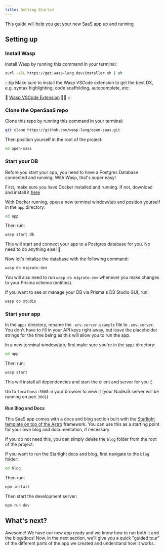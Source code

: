 ```yaml
---
title: Getting Started
---
```


This guide will help you get your new SaaS app up and running.

## Setting up

### Install Wasp

Install Wasp by running this command in your terminal:
```sh
curl -sSL https://get.wasp-lang.dev/installer.sh | sh
```

:::tip
Make sure to install the Wasp VSCode extension to get the best DX, e.g. syntax highlighting, code scaffolding, autocomplete, etc:

🐝 [Wasp VSCode Extension](https://marketplace.visualstudio.com/items?itemName=wasp-lang.wasp) 🧑‍💻
:::

### Clone the OpenSaaS repo

Clone this repo by running this command in your terminal:
```sh
git clone https://github.com/wasp-lang/open-saas.git
```

Then position yourself in the root of the project:
```sh
cd open-saas
```

### Start your DB
Before you start your app, you need to have a Postgres Database connected and running. With Wasp, that's super easy!

First, make sure you have Docker installed and running. If not, download and install it [here](https://www.docker.com/products/docker-desktop/)

With Docker running, open a new terminal window/tab and position yourself in the `app` directory:
```sh
cd app
```

Then run:
```sh
wasp start db 
```
This will start and connect your app to a Postgres database for you. No need to do anything else! 🤯 

Now let's initalize the database with the following command:
```sh
wasp db migrate-dev
```
You will also need to run `wasp db migrate-dev` whenever you make changes to your Prisma schema (entities).

If you want to see or manage your DB via Prisma's DB Studio GUI, run:
```sh
wasp db studio
```

### Start your app
In the `app/` directory, rename the `.env.server.example` file to `.env.server`. You don't have to fill in your API keys right away, but leave the placeholder strings for the time being as this will allow you to run the app.

In a new terminal window/tab, first make sure you're in the `app/` directory:
```sh
cd app
```

Then run:
```sh
wasp start 
```

This will install all dependencies and start the client and server for you :)

Go to `localhost:3000` in your browser to view it (your NodeJS server will be running on port `3001`)

#### Run Blog and Docs

This SaaS app comes with a docs and blog section built with the [Starlight template on top of the Astro](https://starlight.astro.build) framework. You can use this as a starting point for your own blog and documentation, if necessary. 

If you do not need this, you can simply delete the `blog` folder from the root of the project.

If you want to run the Starlight docs and blog, first navigate to the `blog` folder:

```sh
cd blog
```

Then run:
```sh
npm install
```

Then start the development server:
```sh
npm run dev
```

## What's next?

Awesome! We have our new app ready and we know how to run both it and the blog/docs! Now, in the next section, we'll give you a quick "guided tour" of the different parts of the app we created and understand how it works.



